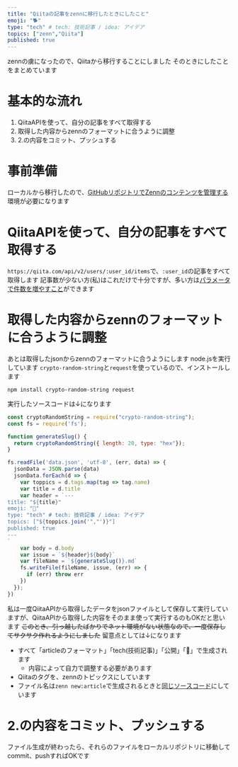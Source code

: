 ```yaml
---
title: "Qiitaの記事をzennに移行したときにしたこと"
emoji: "🐕"
type: "tech" # tech: 技術記事 / idea: アイデア
topics: ["zenn","Qiita"]
published: true
---
```

zennの虜になったので、Qiitaから移行することにしました
そのときにしたことをまとめています

# 基本的な流れ

1. QiitaAPIを使って、自分の記事をすべて取得する
2. 取得した内容からzennのフォーマットに合うように調整
3. 2.の内容をコミット、プッシュする

# 事前準備

ローカルから移行したので、[GitHubリポジトリでZennのコンテンツを管理する](https://zenn.dev/zenn/articles/connect-to-github)環境が必要になります

# QiitaAPIを使って、自分の記事をすべて取得する

`https://qiita.com/api/v2/users/:user_id/items`で、`:user_id`の記事をすべて取得します
記事数が少ない方(私)はこれだけで十分ですが、多い方は[パラメータで件数を増やすこと](https://qiita.com/api/v2/docs#get-apiv2usersuser_iditems)ができます

# 取得した内容からzennのフォーマットに合うように調整

あとは取得したjsonからzennのフォーマットに合うようにします
node.jsを実行しています
`crypto-random-string`と`request`を使っているので、インストールします

```shell
npm install crypto-random-string request
```

実行したソースコードは↓になります

```javascript
const cryptoRandomString = require("crypto-random-string");
const fs = require('fs');

function generateSlug() {
  return cryptoRandomString({ length: 20, type: "hex"});
}

fs.readFile('data.json', 'utf-8', (err, data) => {
  jsonData = JSON.parse(data)
  jsonData.forEach(d => {
    var toppics = d.tags.map(tag => tag.name)
    var title = d.title
    var header = `---
title: "${title}"
emoji: "🔖"
type: "tech" # tech: 技術記事 / idea: アイデア
topics: ["${toppics.join('","')}"]
published: true
---
`
    var body = d.body
    var issue = `${header}${body}`
    var fileName = `${generateSlug()}.md`
    fs.writeFile(fileName, issue, (err) => {
      if (err) throw err
    })
  });
})
```

私は一度QiitaAPIから取得したデータをjsonファイルとして保存して実行していますが、QiitaAPIから取得した内容をそのまま使って実行するのもOKだと思います
~~このとき、引っ越したばかりでネット環境がない状態なので、一度保存してサクサク作れるようにしました~~
留意点としては↓になります

* すべて「articleのフォーマット」「tech(技術記事)」「公開」「🔖」で生成されます
  * 内容によって自力で調整する必要があります
* Qiitaのタグを、zennのトピックスにしています
* ファイル名は`zenn new:article`で生成されるときと[同じソースコード](https://github.com/zenn-dev/zenn-editor/blob/3c8aae1160c610efec07b08024f557a0ce072702/packages/zenn-cli/utils/slug-helper.ts#L3)にしています

# 2.の内容をコミット、プッシュする

ファイル生成が終わったら、それらのファイルをローカルリポジトリに移動してcommit、pushすればOKです
